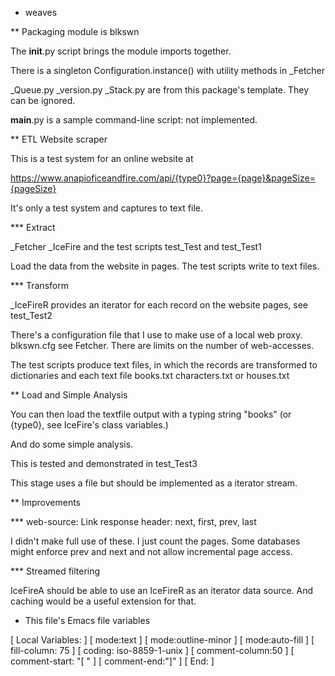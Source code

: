* weaves

** Packaging module is blkswn

The __init__.py script brings the module imports together.

There is a singleton Configuration.instance() with utility methods in
_Fetcher

_Queue.py _version.py _Stack.py are from this package's template. They can
be ignored.

__main__.py is a sample command-line script: not implemented.

** ETL Website scraper

This is a test system for an online website at

   https://www.anapioficeandfire.com/api/{type0}?page={page}&pageSize={pageSize}

It's only a test system and captures to text file.

*** Extract

 _Fetcher _IceFire and the test scripts test_Test and test_Test1

Load the data from the website in pages.
The test scripts write to text files.

*** Transform

_IceFireR provides an iterator for each record on the website pages, see test_Test2

There's a configuration file that I use to make use of a local web proxy.
blkswn.cfg see Fetcher. There are limits on the number of web-accesses.

The test scripts produce text files, in which the records are transformed
to dictionaries and each text file books.txt characters.txt or houses.txt 

** Load and Simple Analysis

You can then load the textfile output with a typing string "books" (or
{type0}, see IceFire's class variables.)

And do some simple analysis. 

This is tested and demonstrated in test_Test3

This stage uses a file but should be implemented as a iterator stream.

** Improvements

*** web-source: Link response header: next, first, prev, last

I didn't make full use of these. I just count the pages. Some databases
might enforce prev and next and not allow incremental page access.

*** Streamed filtering

IceFireA should be able to use an IceFireR as an iterator data source. And
caching would be a useful extension for that.



* This file's Emacs file variables

[  Local Variables: ]
[  mode:text ]
[  mode:outline-minor ]
[  mode:auto-fill ]
[  fill-column: 75 ]
[  coding: iso-8859-1-unix ]
[  comment-column:50 ]
[  comment-start: "[  "  ]
[  comment-end:"]" ]
[  End: ]

